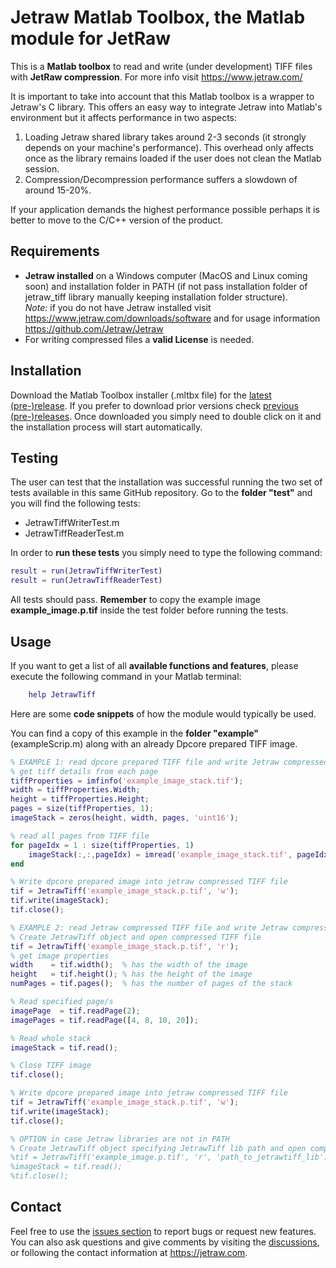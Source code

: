 # Jetraw Matlab Toolbox, the Matlab module for JetRaw  

This is a **Matlab toolbox** to read and write (under development) TIFF files with **JetRaw compression**. For more info visit
https://www.jetraw.com/

It is important to take into account that this Matlab toolbox is a wrapper to Jetraw's C library. This offers an easy way 
to integrate Jetraw into Matlab's environment but it affects performance in two aspects:
1. Loading Jetraw shared library takes around 2-3 seconds (it strongly depends on your machine's performance). This overhead only affects once as the library remains 
   loaded if the user does not clean the Matlab session. 
2. Compression/Decompression performance suffers a slowdown of around 15-20%. 

If your application demands the highest performance possible perhaps it is better to move to the C/C++ version of the product. 

## Requirements
- **Jetraw installed** on a Windows computer (MacOS and Linux coming soon) and installation folder in PATH (if not pass installation folder of jetraw_tiff library manually keeping installation folder structure).<br/>
*Note:* if you do not have Jetraw installed visit https://www.jetraw.com/downloads/software and for usage information https://github.com/Jetraw/Jetraw
- For writing compressed files a **valid License** is needed. 

## Installation
Download the Matlab Toolbox installer (.mltbx file)  for the [latest (pre-)release](https://github.com/Jetraw/Jetraw-Matlab-Toolbox/releases/download/21.06.30.4/Jetraw_Matlab_Toolbox.mltbx). If you prefer to download prior versions check [previous (pre-)releases](https://github.com/Jetraw/Jetraw-Matlab-Toolbox/releases). Once downloaded you simply need to double click on it and the installation process will start automatically. 

## Testing
The user can test that the installation was successful running the two set of tests available in this same GitHub repository. Go to the **folder "test"** and 
you will find the following tests:

- JetrawTiffWriterTest.m 
- JetrawTiffReaderTest.m 

In order to **run these tests** you simply need to type the following command:

```matlab
result = run(JetrawTiffWriterTest)
result = run(JetrawTiffReaderTest)
```

All tests should pass. 
**Remember** to copy the example image **example_image.p.tif** inside the test folder before running the tests. 

## Usage
If you want to get a list of all **available functions and features**, please execute the following command in your Matlab terminal:

```matlab
    help JetrawTiff
```

Here are some **code snippets** of how the module would typically be used. 

You can find a copy of this example in the **folder "example"** (exampleScrip.m) along with an already Dpcore prepared TIFF image.

```matlab
% EXAMPLE 1: read dpcore prepared TIFF file and write Jetraw compressed TIFF file
% get tiff details from each page
tiffProperties = imfinfo('example_image_stack.tif');
width = tiffProperties.Width;
height = tiffProperties.Height;
pages = size(tiffProperties, 1);
imageStack = zeros(height, width, pages, 'uint16');

% read all pages from TIFF file
for pageIdx = 1 : size(tiffProperties, 1)
    imageStack(:,:,pageIdx) = imread('example_image_stack.tif', pageIdx);
end

% Write dpcore prepared image into jetraw compressed TIFF file
tif = JetrawTiff('example_image_stack.p.tif', 'w');
tif.write(imageStack);
tif.close();

% EXAMPLE 2: read Jetraw compressed TIFF file and write Jetraw compressed TIFF file again. 
% Create JetrawTiff object and open compressed TIFF file
tif = JetrawTiff('example_image_stack.p.tif', 'r');
% get image properties
width    = tif.width();  % has the width of the image
height   = tif.height(); % has the height of the image
numPages = tif.pages();  % has the number of pages of the stack

% Read specified page/s
imagePage  = tif.readPage(2);
imagePages = tif.readPage([4, 8, 10, 20]);

% Read whole stack
imageStack = tif.read();

% Close TIFF image
tif.close();

% Write dpcore prepared image into jetraw compressed TIFF file
tif = JetrawTiff('example_image_stack.p.tif', 'w');
tif.write(imageStack);
tif.close();

% OPTION in case Jetraw libraries are not in PATH
% Create JetrawTiff object specifying JetrawTiff lib path and open compressed TIFF file.
%tif = JetrawTiff('example_image.p.tif', 'r', 'path_to_jetrawtiff_lib');
%imageStack = tif.read();
%tif.close();
```

## Contact
Feel free to use the [issues section](https://github.com/Jetraw/Jetraw-Matlab-Toolbox/issues) to report bugs or request new features. You can also ask questions and give comments by visiting the [discussions](https://github.com/Jetraw/Jetraw-Matlab-Toolbox/discussions), or following the contact information at https://jetraw.com.
